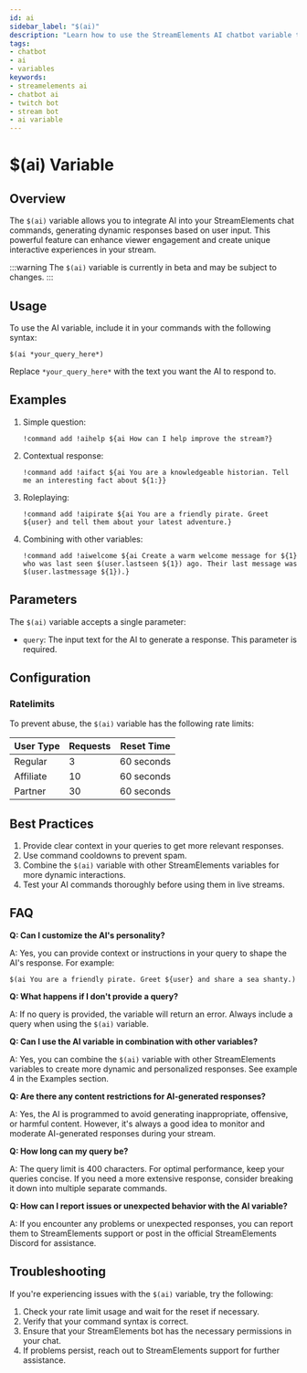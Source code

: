 ```yaml
---
id: ai
sidebar_label: "$(ai)"
description: "Learn how to use the StreamElements AI chatbot variable to generate dynamic responses in your stream chat."
tags:
- chatbot
- ai
- variables
keywords:
- streamelements ai
- chatbot ai
- twitch bot
- stream bot
- ai variable
---
```


# $(ai) Variable

## Overview

The `$(ai)` variable allows you to integrate AI into your StreamElements chat commands, generating dynamic responses based on user input. This powerful feature can enhance viewer engagement and create unique interactive experiences in your stream.

:::warning
The `$(ai)` variable is currently in beta and may be subject to changes.
:::

## Usage

To use the AI variable, include it in your commands with the following syntax:

```
$(ai *your_query_here*)
```

Replace `*your_query_here*` with the text you want the AI to respond to.

## Examples

1. Simple question:
   ```
   !command add !aihelp ${ai How can I help improve the stream?}
   ```

2. Contextual response:
   ```
   !command add !aifact ${ai You are a knowledgeable historian. Tell me an interesting fact about ${1:}}
   ```

3. Roleplaying:
   ```
   !command add !aipirate ${ai You are a friendly pirate. Greet ${user} and tell them about your latest adventure.}
   ```

4. Combining with other variables:
   ```
   !command add !aiwelcome ${ai Create a warm welcome message for ${1} who was last seen $(user.lastseen ${1}) ago. Their last message was $(user.lastmessage ${1}).}
   ```

## Parameters

The `$(ai)` variable accepts a single parameter:

- `query`: The input text for the AI to generate a response. This parameter is required.

## Configuration

### Ratelimits

To prevent abuse, the `$(ai)` variable has the following rate limits:

| User Type | Requests | Reset Time |
|-----------|----------|------------|
| Regular   | 3        | 60 seconds |
| Affiliate | 10       | 60 seconds |
| Partner   | 30       | 60 seconds |

## Best Practices

1. Provide clear context in your queries to get more relevant responses.
2. Use command cooldowns to prevent spam.
3. Combine the `$(ai)` variable with other StreamElements variables for more dynamic interactions.
4. Test your AI commands thoroughly before using them in live streams.

## FAQ

**Q: Can I customize the AI's personality?**

A: Yes, you can provide context or instructions in your query to shape the AI's response. For example:
```
$(ai You are a friendly pirate. Greet ${user} and share a sea shanty.)
```

**Q: What happens if I don't provide a query?**

A: If no query is provided, the variable will return an error. Always include a query when using the `$(ai)` variable.

**Q: Can I use the AI variable in combination with other variables?**

A: Yes, you can combine the `$(ai)` variable with other StreamElements variables to create more dynamic and personalized responses. See example 4 in the Examples section.

**Q: Are there any content restrictions for AI-generated responses?**

A: Yes, the AI is programmed to avoid generating inappropriate, offensive, or harmful content. However, it's always a good idea to monitor and moderate AI-generated responses during your stream.

**Q: How long can my query be?**

A: The query limit is 400 characters. For optimal performance, keep your queries concise. If you need a more extensive response, consider breaking it down into multiple separate commands.

**Q: How can I report issues or unexpected behavior with the AI variable?**

A: If you encounter any problems or unexpected responses, you can report them to StreamElements support or post in the official StreamElements Discord for assistance.

## Troubleshooting

If you're experiencing issues with the `$(ai)` variable, try the following:

1. Check your rate limit usage and wait for the reset if necessary.
2. Verify that your command syntax is correct.
3. Ensure that your StreamElements bot has the necessary permissions in your chat.
4. If problems persist, reach out to StreamElements support for further assistance.
